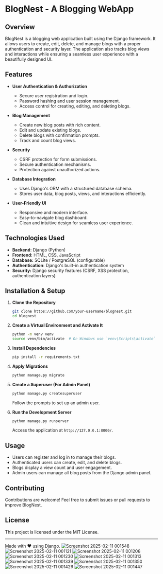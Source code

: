 # BlogNest - A Blogging WebApp

## Overview
BlogNest is a blogging web application built using the Django framework. It allows users to create, edit, delete, and manage blogs with a proper authentication and security layer. 
The application also tracks blog views and interactions while ensuring a seamless user experience with a beautifully designed UI.

## Features
- **User Authentication & Authorization**
  - Secure user registration and login.
  - Password hashing and user session management.
  - Access control for creating, editing, and deleting blogs.

- **Blog Management**
  - Create new blog posts with rich content.
  - Edit and update existing blogs.
  - Delete blogs with confirmation prompts.
  - Track and count blog views.
  
- **Security**
  - CSRF protection for form submissions.
  - Secure authentication mechanisms.
  - Protection against unauthorized actions.
  
- **Database Integration**
  - Uses Django's ORM with a structured database schema.
  - Stores user data, blog posts, views, and interactions efficiently.
  
- **User-Friendly UI**
  - Responsive and modern interface.
  - Easy-to-navigate blog dashboard.
  - Clean and intuitive design for seamless user experience.

## Technologies Used
- **Backend:** Django (Python)
- **Frontend:** HTML, CSS, JavaScript
- **Database:** SQLite / PostgreSQL (configurable)
- **Authentication:** Django's built-in authentication system
- **Security:** Django security features (CSRF, XSS protection, authentication layers)

## Installation & Setup
1. **Clone the Repository**
   ```sh
   git clone https://github.com/your-username/blognest.git
   cd blognest
   ```

2. **Create a Virtual Environment and Activate It**
   ```sh
   python -m venv venv
   source venv/bin/activate  # On Windows use `venv\Scripts\activate`
   ```

3. **Install Dependencies**
   ```sh
   pip install -r requirements.txt
   ```

4. **Apply Migrations**
   ```sh
   python manage.py migrate
   ```

5. **Create a Superuser (For Admin Panel)**
   ```sh
   python manage.py createsuperuser
   ```
   Follow the prompts to set up an admin user.

6. **Run the Development Server**
   ```sh
   python manage.py runserver
   ```
   Access the application at `http://127.0.0.1:8000/`.

## Usage
- Users can register and log in to manage their blogs.
- Authenticated users can create, edit, and delete blogs.
- Blogs display a view count and user engagement.
- Admin users can manage all blog posts from the Django admin panel.

## Contributing
Contributions are welcome! Feel free to submit issues or pull requests to improve BlogNest.

## License
This project is licensed under the MIT License.

---
Made with ❤️ using Django.
![Screenshot 2025-02-11 001548](https://github.com/user-attachments/assets/b0be11cd-137b-4865-956a-487e7994616e)
![Screenshot 2025-02-11 001121](https://github.com/user-attachments/assets/cce94099-bdc9-45fc-bea6-8b7c49bae6f4)
![Screenshot 2025-02-11 001208](https://github.com/user-attachments/assets/85f08cdf-d002-49a4-ba5b-2d3388557813)
![Screenshot 2025-02-11 001230](https://github.com/user-attachments/assets/70ed9863-ccd3-4a2b-a3e4-457ef33bbcbf)
![Screenshot 2025-02-11 001313](https://github.com/user-attachments/assets/b70469e6-00e7-42cb-b839-8726238eb638)
![Screenshot 2025-02-11 001339](https://github.com/user-attachments/assets/80d71555-809a-4819-a7f4-7dc9693e6840)
![Screenshot 2025-02-11 001350](https://github.com/user-attachments/assets/503ef140-e55e-4a4c-a1ea-a15708d342fc)
![Screenshot 2025-02-11 001426](https://github.com/user-attachments/assets/2d5277e8-e667-4b77-b00b-f84ea032928b)
![Screenshot 2025-02-11 001447](https://github.com/user-attachments/assets/256754ec-08df-4adc-806a-e5b2ad7022d0)



